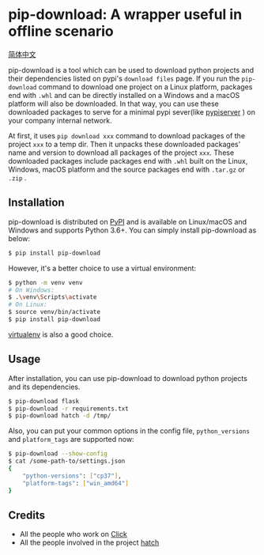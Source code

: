 # pip-download: A wrapper useful in offline scenario

[简体中文]( https://github.com/youngquan/pip-download/blob/master/README_zh_CN.md)

pip-download is a tool which can be used to download python projects and their dependencies listed on
pypi's `download files` page. If you run the `pip-download` command to download one project on a Linux platform, packages end with `.whl` and can be directly installed on a Windows and a macOS platform will also be downloaded. In that way, you can use these downloaded packages to serve for a minimal pypi sever(like [pypiserver](https://pypi.org/project/pypiserver/) ) on your company internal network.

At first, it uses `pip download xxx` command to download packages of the project `xxx` to a temp dir. Then it unpacks these downloaded packages' name and version to download all packages of the project `xxx`. These downloaded packages include packages end with `.whl` built on the Linux, Windows, macOS platform and the source packages end with `.tar.gz` or `.zip` .

## Installation

pip-download is distributed on [PyPI]( https://pypi.org ) and is available on Linux/macOS and Windows and supports
Python 3.6+. You can simply install pip-download as below:

```bash
$ pip install pip-download
```

However, it's a better choice to use a virtual environment:

```bash
$ python -m venv venv
# On Windows:
$ .\venv\Scripts\activate
# On Linux:
$ source venv/bin/activate
$ pip install pip-download
```

[virtualenv](https://virtualenv.pypa.io/en/latest/) is also a good choice.

## Usage

After installation, you can use pip-download to download python projects and its dependencies.

```bash
$ pip-download flask
$ pip-download -r requirements.txt
$ pip-download hatch -d /tmp/
```

Also, you can put your common options in the config file, `python_versions` and `platform_tags` are supported now:

```bash
$ pip-download --show-config
$ cat /some-path-to/settings.json
{
    "python-versions": ["cp37"],
    "platform-tags": ["win_amd64"]
}
```

## Credits

- All the people who work on [Click](https://github.com/pallets/click)
- All the people involved in the project [hatch](<https://github.com/ofek/hatch>)

